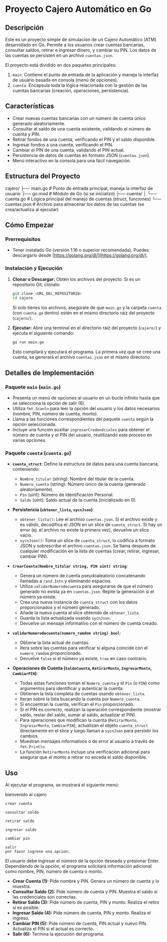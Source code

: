 
# Proyecto Cajero Automático en Go

## Descripción

Este es un proyecto simple de simulación de un Cajero Automático (ATM) desarrollado en Go. Permite a los usuarios crear cuentas bancarias, consultar saldos, retirar e ingresar dinero, y cambiar su PIN. Los datos de las cuentas se persisten en un archivo `cuentas.json`.

El proyecto está dividido en dos paquetes principales:
1.  `main`: Contiene el punto de entrada de la aplicación y maneja la interfaz de usuario basada en consola (menú de opciones).
2.  `cuenta`: Encapsula toda la lógica relacionada con la gestión de las cuentas bancarias (creación, operaciones, persistencia).

## Características

*   Crear nuevas cuentas bancarias con un número de cuenta único generado aleatoriamente.
*   Consultar el saldo de una cuenta existente, validando el número de cuenta y PIN.
*   Retirar fondos de una cuenta, verificando el PIN y el saldo disponible.
*   Ingresar fondos a una cuenta, verificando el PIN.
*   Cambiar el PIN de una cuenta, validando el PIN actual.
*   Persistencia de datos de cuentas en formato JSON (`cuentas.json`).
*   Menú interactivo en la consola para una fácil navegación.

## Estructura del Proyecto

    


cajero/
├── main.go # Punto de entrada principal, maneja la interfaz de usuario
├── go.mod # Módulo de Go (si se inicializó)
├── cuenta/
│ └── cuenta.go # Lógica principal del manejo de cuentas (struct, funciones)
└── cuentas.json # Archivo para almacenar los datos de las cuentas (se crea/actualiza al ejecutar)

      
## Cómo Empezar

### Prerrequisitos

*   Tener instalado Go (versión 1.16 o superior recomendada). Puedes descargarlo desde [https://golang.org/dl/](https://golang.org/dl/).

### Instalación y Ejecución

1.  **Clonar o Descargar:** Obtén los archivos del proyecto. Si es un repositorio Git, clónalo:
    ```bash
    git clone <URL_DEL_REPOSITORIO>
    cd cajero
    ```
    Si solo tienes los archivos, asegúrate de que `main.go` y la carpeta `cuenta` (con `cuenta.go` dentro) estén en el mismo directorio raíz del proyecto (`cajero/`).

2.  **Ejecutar:** Abre una terminal en el directorio raíz del proyecto (`cajero/`) y ejecuta el siguiente comando:
    ```bash
    go run main.go
    ```

    Esto compilará y ejecutará el programa. La primera vez que se cree una cuenta, se generará el archivo `cuentas.json` en el mismo directorio.

## Detalles de Implementación

### Paquete `main` (`main.go`)

*   Presenta un menú de opciones al usuario en un bucle infinito hasta que se selecciona la opción de salir (6).
*   Utiliza `fmt.Scanln` para leer la opción del usuario y los datos necesarios (nombre, PIN, número de cuenta, monto).
*   Llama a las funciones correspondientes del paquete `cuenta` según la opción seleccionada.
*   Incluye una función auxiliar `ingresarCredendciales` para obtener el número de cuenta y el PIN del usuario, reutilizando este proceso en varias opciones.

### Paquete `cuenta` (`cuenta.go`)

*   **`cuenta_struct`**: Define la estructura de datos para una cuenta bancaria, conteniendo:
    *   `Nombre_titular` (string): Nombre del titular de la cuenta.
    *   `Numero_cuenta` (string): Número único de la cuenta (generado aleatoriamente).
    *   `Pin` (uint): Número de Identificación Personal.
    *   `Saldo` (uint): Saldo actual de la cuenta (inicializado en 0).

*   **Persistencia (`obtener_lista`, `sycnJson`)**:
    *   `obtener_lista()`: Lee el archivo `cuentas.json`. Si el archivo existe y es válido, decodifica el JSON en un slice de `cuenta_struct`. Si hay un error (ej. el archivo no existe la primera vez), devuelve un slice vacío.
    *   `sycnJson()`: Toma un slice de `cuenta_struct`, lo codifica a formato JSON y sobrescribe el archivo `cuentas.json`. Se llama después de cualquier modificación en la lista de cuentas (crear, retirar, ingresar, cambiar PIN).

*   **`CrearCuenta(Nombre_titular string, PIN uint) string`**:
    *   Genera un número de cuenta pseudoaleatorio concatenando llamadas a `rand.Intn` y eliminando espacios.
    *   Utiliza `validarNumerodecuenta` para asegurarse de que el número generado no exista ya en `cuentas.json`. Repite la generación si el número ya existe.
    *   Crea una nueva instancia de `cuenta_struct` con los datos proporcionados y el número generado.
    *   Añade la nueva cuenta al slice obtenido de `obtener_lista`.
    *   Guarda la lista actualizada usando `sycnJson`.
    *   Devuelve un mensaje informativo con el número de cuenta creado.

*   **`validarNumerodecuenta(numero_ramdom string) bool`**:
    *   Obtiene la lista actual de cuentas.
    *   Itera sobre las cuentas para verificar si alguna coincide con el `numero_ramdom` proporcionado.
    *   Devuelve `false` si el número ya existe, `true` en caso contrario.

*   **Operaciones de Cuenta (`SaldoCuenta`, `RetirarMonto`, `IngresarMonto`, `CambiarPIN`)**:
    *   Todas estas funciones toman el `Numero_cuenta` y el `Pin` (o `PIN`) como argumentos para identificar y autenticar la cuenta.
    *   Obtienen la lista completa de cuentas usando `obtener_lista`.
    *   Iteran sobre la lista buscando la cuenta por `Numero_cuenta`.
    *   Si encuentran la cuenta, verifican el `Pin` proporcionado.
    *   Si el PIN es correcto, realizan la operación correspondiente (mostrar saldo, restar del saldo, sumar al saldo, actualizar el PIN).
    *   Para operaciones que modifican la cuenta (`RetirarMonto`, `IngresarMonto`, `CambiarPIN`), actualizan el objeto `cuenta_struct` directamente en el slice y luego llaman a `sycnJson` para persistir los cambios.
    *   Muestran mensajes informativos o de error al usuario a través de `fmt.Println`.
    *   La función `RetirarMonto` incluye una verificación adicional para asegurar que el monto a retirar no exceda el saldo disponible.

## Uso

Al ejecutar el programa, se mostrará el siguiente menú:

    

bienvenido al cajero

    crear cuenta

    consultar saldo

    retirar saldo

    ingresar saldo

    cambiar pin

    salir
    por favor ingrese una opcion:

      
El usuario debe ingresar el número de la opción deseada y presionar Enter. Dependiendo de la opción, el programa solicitará información adicional como nombre, PIN, número de cuenta o monto.

*   **Crear Cuenta (1):** Pide nombre y PIN. Genera un número de cuenta y lo muestra.
*   **Consultar Saldo (2):** Pide número de cuenta y PIN. Muestra el saldo si las credenciales son correctas.
*   **Retirar Saldo (3):** Pide número de cuenta, PIN y monto. Realiza el retiro si es posible.
*   **Ingresar Saldo (4):** Pide número de cuenta, PIN y monto. Realiza el ingreso.
*   **Cambiar PIN (5):** Pide número de cuenta, PIN actual y nuevo PIN. Actualiza el PIN si el actual es correcto.
*   **Salir (6):** Termina la ejecución del programa.